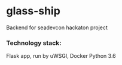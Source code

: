# glass-ship
Backend for seadevcon hackaton project

### Technology stack:
Flask app, run by uWSGI, Docker
Python 3.6
